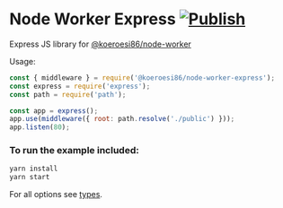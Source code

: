 # Node Worker Express [![Publish](https://github.com/Koeroesi86/node-worker-express/actions/workflows/publish.yml/badge.svg)](https://github.com/Koeroesi86/node-worker-express/actions/workflows/publish.yml)

Express JS library for [@koeroesi86/node-worker](https://www.npmjs.com/package/@koeroesi86/node-worker)

Usage:
```javascript
const { middleware } = require('@koeroesi86/node-worker-express');
const express = require('express');
const path = require('path');

const app = express();
app.use(middleware({ root: path.resolve('./public') }));
app.listen(80);
```

### To run the example included:
```bash
yarn install
yarn start
```

For all options see [types](https://github.com/Koeroesi86/node-worker-express/blob/main/src/middleware/index.ts).
